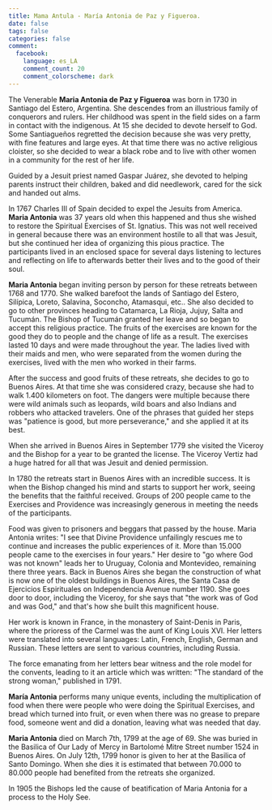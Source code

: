 ```yaml
---
title: Mama Antula - María Antonia de Paz y Figueroa.
date: false
tags: false
categories: false
comment:
  facebook:
    language: es_LA
    comment_count: 20
    comment_colorscheme: dark  
---
```


The Venerable __Maria Antonia de Paz y Figueroa__ was born in 1730 in Santiago del Estero, Argentina. She descendes from an illustrious family of conquerors and rulers. Her childhood was spent in the field sides on a farm in contact with the indigenous. At 15 she decided to devote herself to God. Some Santiagueños regretted the decision because she was very pretty, with fine features and large eyes. At that time there was no active religious cloister, so she decided to wear a black robe and to live with other women in a community for the rest of her life.

Guided by a Jesuit priest named Gaspar Juárez, she devoted to helping parents instruct their children, baked and did needlework, cared for the sick and handed out alms.

In 1767 Charles III of Spain decided to expel the Jesuits from America. __Maria Antonia__ was 37 years old when this happened and thus she wished to restore the Spiritual Exercises of St. Ignatius. This was not well received in general because there was an environment hostile to all that was Jesuit, but she continued her idea of organizing this pious practice. The participants lived in an enclosed space for several days listening to lectures and reflecting on life to afterwards better their lives and to the good of their soul.

__Maria Antonia__ began inviting person by person for these retreats between 1768 and 1770. She walked barefoot the lands of Santiago del Estero, Silípica, Loreto, Salavina, Soconcho, Atamasqui, etc.. She also decided to go to other provinces heading to Catamarca, La Rioja, Jujuy, Salta and Tucumán. The Bishop of Tucumán granted her leave and so began to accept this religious practice. The fruits of the exercises are known for the good they do to people and the change of life as a result. The exercises lasted 10 days and were made throughout the year. The ladies lived with their maids and men, who were separated from the women during the exercises, lived with the men who worked in their farms.

After the success and good fruits of these retreats, she decides to go to Buenos Aires. At that time she was considered crazy, because she had to walk 1.400 kilometers on foot. The dangers were multiple because there were wild animals such as leopards, wild boars and also Indians and robbers who attacked travelers. One of the phrases that guided her steps was "patience is good, but more perseverance," and she applied it at its best.

When she arrived in Buenos Aires in September 1779 she visited the Viceroy and the Bishop for a year to be granted the license. The Viceroy Vertiz had a huge hatred for all that was Jesuit and denied permission.

In 1780 the retreats start in Buenos Aires with an incredible success. It is when the Bishop changed his mind and starts to support her work, seeing the benefits that the faithful received. Groups of 200 people came to the Exercises and Providence was increasingly generous in meeting the needs of the participants.

Food was given to prisoners and beggars that passed by the house. Maria Antonia writes: "I see that Divine Providence unfailingly rescues me to continue and increases the public experiences of it. More than 15.000 people came to the exercises in four years."
Her desire to "go where God was not known" leads her to Uruguay, Colonia and Montevideo, remaining there three years. Back in Buenos Aires she began the construction of what is now one of the oldest buildings in Buenos Aires, the Santa Casa de Ejercicios Espirituales on Independencia Avenue number 1190. She goes door to door, including the Viceroy, for she says that "the work was of God and was God," and that's how she built this magnificent house.

Her work is known in France, in the monastery of Saint-Denis in Paris, where the prioress of the Carmel was the aunt of King Louis XVI. Her letters were translated into several languages: Latin, French, English, German and Russian. These letters are sent to various countries, including Russia.

The force emanating from her letters bear witness and the role model for the convents, leading to it an article which was written: "The standard of the strong woman," published in 1791.

__María Antonia__ performs many unique events, including the multiplication of food when there were people who were doing the Spiritual Exercises, and bread which turned into fruit, or even when there was no grease to prepare food, someone went and did a donation, leaving what was needed that day.

__Maria Antonia__ died on March 7th, 1799 at the age of 69. She was buried in the Basilica of Our Lady of Mercy in Bartolomé Mitre Street number 1524 in Buenos Aires. On July 12th, 1799 honor is given to her at the Basilica of Santo Domingo. When she dies it is estimated that between 70.000 to 80.000 people had benefited from the retreats she organized.

In 1905 the Bishops led the cause of beatification of Maria Antonia for a process to the Holy See.
